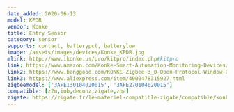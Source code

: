 ```yaml
---
date_added: 2020-06-13
model: KPDR
vendor: Konke
title: Entry Sensor
category: sensor
supports: contact, batterypct, batterylow
image: /assets/images/devices/Konke_KPDR.jpg
mlink: http://www.ikonke.us/pro/kitpro/index.php#kitpro
link: https://www.amazon.com/Konke-Smart-Automation-Monitoring-Devices/dp/B07QR87KW6
link2: https://www.banggood.com/KONKE-Zigbee-3_0-Open-Protocol-Window-Door-Sensor-Smart-Home-Function-Remote-Control-Alarm-Door-Sensor-Security-From-Xiaomi-Eco-system-p-1551743.html
link3: https://www.aliexpress.com/item/4000478315927.html
zigbeemodel: ['3AFE130104020015', '3AFE270104020015']
compatible: [z2m,iob,deconz,zigate,zha]
zigate: https://zigate.fr/le-materiel-compatible-zigate/compatible/konkedoorsensor
---
```

